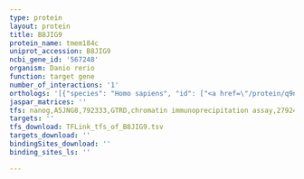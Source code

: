```yaml
---
type: protein
layout: protein
title: B8JIG9
protein_name: tmem184c
uniprot_accession: B8JIG9
ncbi_gene_id: '567248'
organism: Danio rerio
function: target gene
number_of_interactions: '1'
orthologs: '[{"species": "Homo sapiens", "id": ["<a href=\"/protein/q9nva4\">Q9NVA4</a>"]}, {"species": "Mus musculus", "id": ["<a href=\"/protein/q3tpr7\">Q3TPR7</a>"]}, {"species": "Rattus norvegicus", "id": ["<a href=\"/protein/q810f5\">Q810F5</a>"]}, {"species": "Drosophila melanogaster", "id": ["M9NEX9"]}]'
jaspar_matrices: ''
tfs: nanog,A5JNG8,792333,GTRD,chromatin immunoprecipitation assay,27924024%5Buid%5D,No
targets: ''
tfs_download: TFLink_tfs_of_B8JIG9.tsv
targets_download: ''
bindingSites_download: ''
binding_sites_ls: ''

---
```

